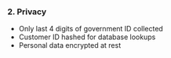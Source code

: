 ### 2. Privacy

- Only last 4 digits of government ID collected
- Customer ID hashed for database lookups
- Personal data encrypted at rest
